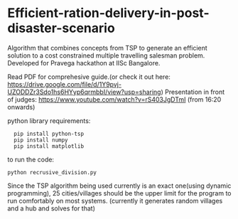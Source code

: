 # Efficient-ration-delivery-in-post-disaster-scenario
Algorithm that combines concepts from TSP to generate an efficient solution to a cost constrained multiple travelling salesman problem. Developed for Pravega hackathon at IISc Bangalore.

Read PDF for comprehesive guide.(or check it out here: https://drive.google.com/file/d/1Y9pvj-UZODDZr3Sdo1hs6HYyp6qrmbbI/view?usp=sharing)
Presentation in front of judges: https://www.youtube.com/watch?v=rS403JgDTmI (from 16:20 onwards) 

python library requirements:

```
  pip install python-tsp
  pip install numpy
  pip install matplotlib
```

to run the code:
```
python recrusive_division.py
```
Since the TSP algorithm being used currently is an exact one(using dynamic programming), 25 cities/villages should be the upper limit for the program to run comfortably on most systems. 
(currently it generates random villages and a hub and solves for that)
